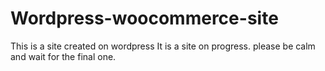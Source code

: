 # Wordpress-woocommerce-site
This is a site created on wordpress 
It is a site on progress. please be calm and wait for the final one.

